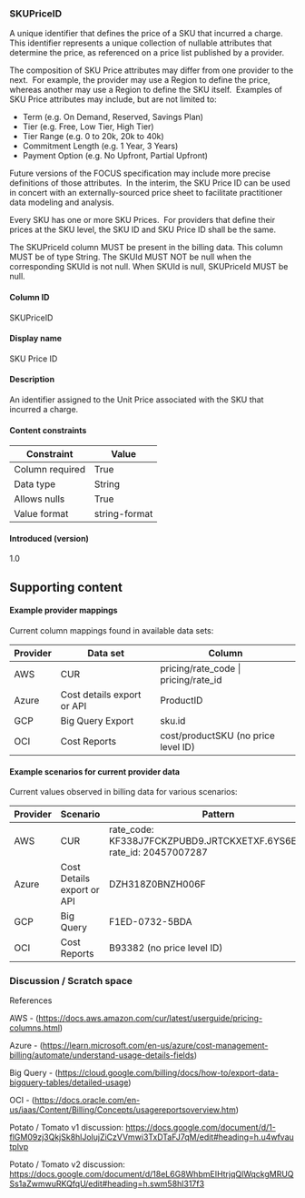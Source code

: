 ### SKUPriceID

A unique identifier that defines the price of a SKU that incurred a charge.  This identifier represents a unique collection of nullable attributes that determine the price, as referenced on a price list published by a provider.

The composition of SKU Price attributes may differ from one provider to the next.  For example, the provider may use a Region to define the price, whereas another may use a Region to define the SKU itself.  Examples of SKU Price attributes may include, but are not limited to:

- Term (e.g. On Demand, Reserved, Savings Plan)
- Tier (e.g. Free, Low Tier, High Tier)
- Tier Range (e.g. 0 to 20k, 20k to 40k)
- Commitment Length (e.g. 1 Year, 3 Years)
- Payment Option (e.g. No Upfront, Partial Upfront)

Future versions of the FOCUS specification may include more precise definitions of those attributes.  In the interim, the SKU Price ID can be used in concert with an externally-sourced price sheet to facilitate practitioner data modeling and analysis. 

Every SKU has one or more SKU Prices.  For providers that define their prices at the SKU level, the SKU ID and SKU Price ID shall be the same.

The SKUPriceId column MUST be present in the billing data. This column MUST be of type String. The SKUId MUST NOT be null when the corresponding SKUId is not null. When SKUId is null, SKUPriceId MUST be null.

#### Column ID

SKUPriceID


#### Display name

SKU Price ID


#### Description

An identifier assigned to the Unit Price associated with the SKU that incurred a charge.


#### Content constraints

|  Constraint      |  Value         |
| -------------------- | ------------------ |
|  Column required |  True          |
|  Data type       |  String        |
|  Allows nulls    |  True          |
|  Value format    |  string-format |


#### Introduced (version)

1.0


## Supporting content

#### Example provider mappings 

Current column mappings found in available data sets:

| **Provider** | **Data set**                | **Column**                             |
| ------------ | --------------------------- | -------------------------------------- |
| AWS          | CUR                         | pricing/rate\_code \| pricing/rate\_id |
| Azure        | Cost details export or API  | ProductID                              |
| GCP          | Big Query Export            | sku.id                                 |
| OCI          | Cost Reports                | cost/productSKU (no price level ID)    |


#### Example scenarios for current provider data

Current values observed in billing data for various scenarios:

| **Provider** | **Scenario**               | **Pattern**                                                              |
| ------------ | -------------------------- | ------------------------------------------------------------------------ |
| AWS          | CUR                        | rate\_code: KF338J7FCKZPUBD9.JRTCKXETXF.6YS6EN2CT7 rate\_id: 20457007287 |
| Azure        | Cost Details export or API | DZH318Z0BNZH006F                                                                         |
| GCP          | Big Query                  | F1ED-0732-5BDA                                                           |
| OCI          | Cost Reports               | B93382 (no price level ID)                                               |


### Discussion / Scratch space

References

AWS - (<https://docs.aws.amazon.com/cur/latest/userguide/pricing-columns.html>)

Azure - (<https://learn.microsoft.com/en-us/azure/cost-management-billing/automate/understand-usage-details-fields>)

Big Query - (<https://cloud.google.com/billing/docs/how-to/export-data-bigquery-tables/detailed-usage>)

OCI - (<https://docs.oracle.com/en-us/iaas/Content/Billing/Concepts/usagereportsoverview.htm>)

Potato / Tomato v1 discussion: <https://docs.google.com/document/d/1-flGM09zj3QkjSk8hlJolujZiCzVVmwi3TxDTaFJ7qM/edit#heading=h.u4wfvautplvp>

Potato / Tomato v2 discussion:\
<https://docs.google.com/document/d/18eL6G8WhbmEIHtrjqQlWqckgMRUQSs1aZwmwuRKQfqU/edit#heading=h.swm58hl317f3>
